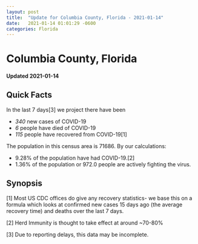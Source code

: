 ```yaml
---
layout: post
title:  "Update for Columbia County, Florida - 2021-01-14"
date:   2021-01-14 01:01:29 -0600
categories: Florida
---
```


# Columbia County, Florida
#### Updated 2021-01-14

## Quick Facts

In the last 7 days[3] we project there have been
- *340* new cases of COVID-19
- *6* people have died of COVID-19
- *115* people have recovered from COVID-19[1]

The population in this census area is 71686. By our calculations:
- 9.28% of the population have had COVID-19.[2]
- 1.36% of the population or 972.0 people are actively fighting the virus.

## Synopsis




[1] Most US CDC offices do give any recovery statistics- we base this on a formula which looks at confirmed new cases
15 days ago (the average recovery time) and deaths over the last 7 days.

[2] Herd Immunity is thought to take effect at around ~70-80%

[3] Due to reporting delays, this data may be incomplete.
 
    